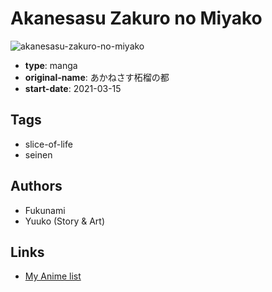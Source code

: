 # Akanesasu Zakuro no Miyako

![akanesasu-zakuro-no-miyako](https://cdn.myanimelist.net/images/manga/2/242560.jpg)

-   **type**: manga
-   **original-name**: あかねさす柘榴の都
-   **start-date**: 2021-03-15

## Tags

-   slice-of-life
-   seinen

## Authors

-   Fukunami
-   Yuuko (Story & Art)

## Links

-   [My Anime list](https://myanimelist.net/manga/134842/Akanesasu_Zakuro_no_Miyako)
